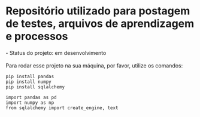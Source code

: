 <h1>Repositório utilizado para postagem de testes, arquivos de aprendizagem e processos</h1>
- Status do projeto: em desenvolvimento
<br></br>
Para rodar esse projeto na sua máquina, por favor, utilize os comandos:

```
pip install pandas
pip install numpy
pip install sqlalchemy
```
```
import pandas as pd
import numpy as np
from sqlalchemy import create_engine, text
```
